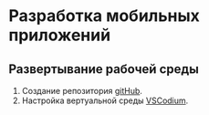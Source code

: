 # Разработка мобильных приложений 

## Развертывание рабочей среды

1. Создание репозитория [gitHub](https://github.com/Skolkoff/batat).
2. Настройка вертуальной среды [VSCodium](https://vscodium.com/).
